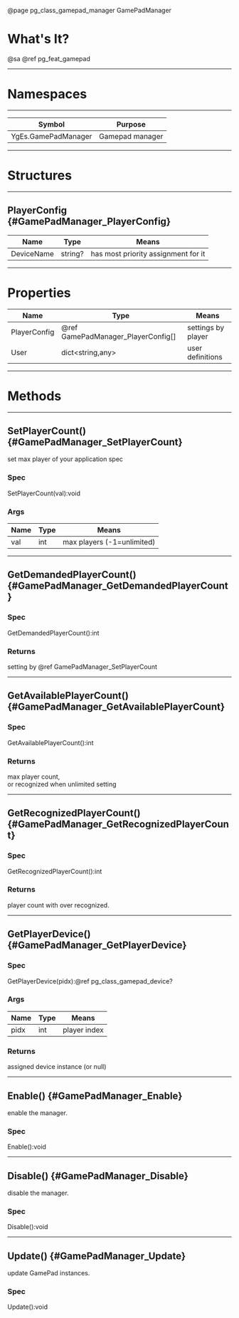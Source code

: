 ﻿@page pg_class_gamepad_manager GamePadManager

# What's It?

@sa @ref pg_feat_gamepad

-----
# Namespaces

-----
| Symbol | Purpose |
|--------|---------|
| YgEs.GamePadManager | Gamepad manager |

-----
# Structures

-----
## PlayerConfig {#GamePadManager_PlayerConfig}

| Name | Type | Means |
|------|------|-------|
| DeviceName | string? | has most priority assignment for it |

-----
# Properties

| Name | Type | Means |
|------|------|-------|
| PlayerConfig | @ref GamePadManager_PlayerConfig[] | settings by player |
| User | dict<string,any> | user definitions |

-----
# Methods

-----
## SetPlayerCount() {#GamePadManager_SetPlayerCount}

set max player of your application spec  

### Spec

SetPlayerCount(val):void

### Args

| Name | Type | Means |
|------|------|-------|
| val | int | max players (-1=unlimited) |

-----
## GetDemandedPlayerCount() {#GamePadManager_GetDemandedPlayerCount}

### Spec

GetDemandedPlayerCount():int

### Returns

setting by @ref GamePadManager_SetPlayerCount  

-----
## GetAvailablePlayerCount() {#GamePadManager_GetAvailablePlayerCount}

### Spec

GetAvailablePlayerCount():int

### Returns

max player count,  
or recognized when unlimited setting   

-----
## GetRecognizedPlayerCount() {#GamePadManager_GetRecognizedPlayerCount}

### Spec

GetRecognizedPlayerCount():int

### Returns

player count with over recognized.  

-----
## GetPlayerDevice() {#GamePadManager_GetPlayerDevice}

### Spec

GetPlayerDevice(pidx):@ref pg_class_gamepad_device?

### Args

| Name | Type | Means |
|------|------|-------|
| pidx | int | player index |

### Returns

assigned device instance (or null)

-----
## Enable() {#GamePadManager_Enable}

enable the manager.  

### Spec

Enable():void

-----
## Disable() {#GamePadManager_Disable}

disable the manager.  

### Spec

Disable():void

-----
## Update() {#GamePadManager_Update}

update GamePad instances.  

### Spec

Update():void
